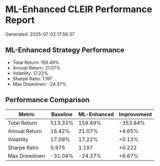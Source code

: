 # ML-Enhanced CLEIR Performance Report

Generated: 2025-07-02 17:56:37

## ML-Enhanced Strategy Performance

- Total Return: 159.49%
- Annual Return: 21.07%
- Volatility: 17.22%
- Sharpe Ratio: 1.197
- Max Drawdown: -24.37%

## Performance Comparison

| Metric | Baseline | ML-Enhanced | Improvement |
|--------|----------|-------------|-------------|
| Total Return | 513.33% | 159.49% | -353.84% |
| Annual Return | 16.42% | 21.07% | +4.65% |
| Volatility | 17.09% | 17.22% | +0.13% |
| Sharpe Ratio | 0.975 | 1.197 | +0.222 |
| Max Drawdown | -31.04% | -24.37% | +6.67% |
